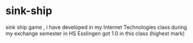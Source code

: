 # sink-ship
sink ship game , i have developed in my Internet Technologies class during my exchange semester in HS Esslingen
got 1.0 in this class (highest mark)

